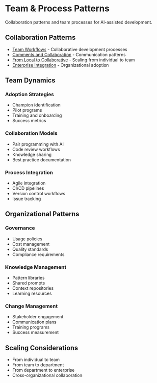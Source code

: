 # Team & Process Patterns

Collaboration patterns and team processes for AI-assisted development.

## Collaboration Patterns

- [Team Workflows](team-workflows.md) - Collaborative development processes
- [Comments and Collaboration](comments.md) - Communication patterns
- [From Local to Collaborative](local-to-collaborative.md) - Scaling from individual to team
- [Enterprise Integration](enterprise-integration.md) - Organizational adoption

## Team Dynamics

### Adoption Strategies
- Champion identification
- Pilot programs
- Training and onboarding
- Success metrics

### Collaboration Models
- Pair programming with AI
- Code review workflows
- Knowledge sharing
- Best practice documentation

### Process Integration
- Agile integration
- CI/CD pipelines
- Version control workflows
- Issue tracking

## Organizational Patterns

### Governance
- Usage policies
- Cost management
- Quality standards
- Compliance requirements

### Knowledge Management
- Pattern libraries
- Shared prompts
- Context repositories
- Learning resources

### Change Management
- Stakeholder engagement
- Communication plans
- Training programs
- Success measurement

## Scaling Considerations

- From individual to team
- From team to department
- From department to enterprise
- Cross-organizational collaboration